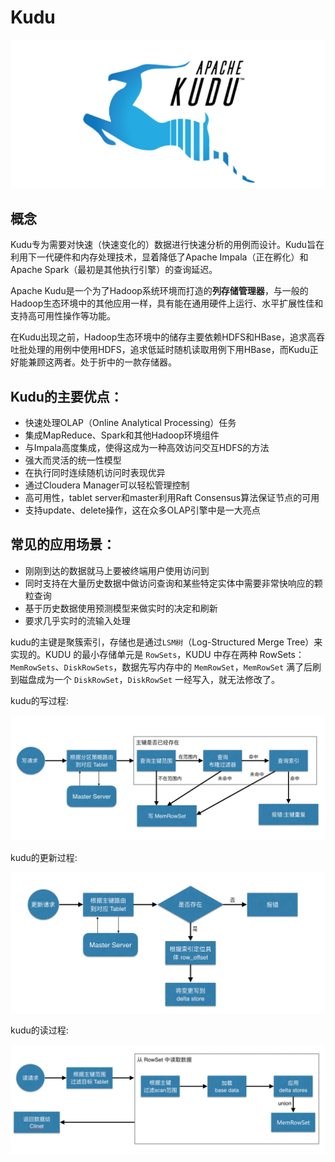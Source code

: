 # Kudu
![kudu](/img/kudu.png)

## 概念
Kudu专为需要对快速（快速变化的）数据进行快速分析的用例而设计。Kudu旨在利用下一代硬件和内存处理技术，显着降低了Apache Impala（正在孵化）和Apache Spark（最初是其他执行引擎）的查询延迟。

Apache Kudu是一个为了Hadoop系统环境而打造的**列存储管理器**，与一般的Hadoop生态环境中的其他应用一样，具有能在通用硬件上运行、水平扩展性佳和支持高可用性操作等功能。

在Kudu出现之前，Hadoop生态环境中的储存主要依赖HDFS和HBase，追求高吞吐批处理的用例中使用HDFS，追求低延时随机读取用例下用HBase，而Kudu正好能兼顾这两者。处于折中的一款存储器。

## Kudu的主要优点：
- 快速处理OLAP（Online Analytical Processing）任务
- 集成MapReduce、Spark和其他Hadoop环境组件
- 与Impala高度集成，使得这成为一种高效访问交互HDFS的方法
- 强大而灵活的统一性模型
- 在执行同时连续随机访问时表现优异
- 通过Cloudera Manager可以轻松管理控制
- 高可用性，tablet server和master利用Raft Consensus算法保证节点的可用
- 支持update、delete操作，这在众多OLAP引擎中是一大亮点

## 常见的应用场景：
- 刚刚到达的数据就马上要被终端用户使用访问到
- 同时支持在大量历史数据中做访问查询和某些特定实体中需要非常快响应的颗粒查询
- 基于历史数据使用预测模型来做实时的决定和刷新
- 要求几乎实时的流输入处理


kudu的主键是聚簇索引，存储也是通过`LSM树`（Log-Structured Merge Tree）来实现的。KUDU 的最小存储单元是 `RowSets`，KUDU 中存在两种 RowSets：`MemRowSets`、`DiskRowSets`，数据先写内存中的 `MemRowSet`，`MemRowSet` 满了后刷到磁盘成为一个 `DiskRowSet`，`DiskRowSet` 一经写入，就无法修改了。

kudu的写过程:

![kudu写](/img/kudu_w.jpg)

kudu的更新过程:

![kudu更新](/img/kudu_update.jpg)

kudu的读过程:

![kudu读](/img/kudu_read.jpg)